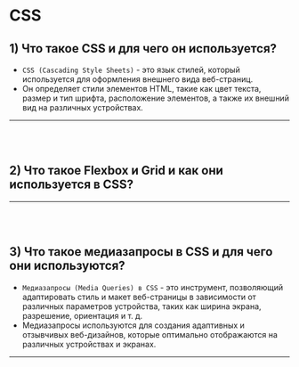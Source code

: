 # CSS

<h2>1) Что такое CSS и для чего он используется?</h2>

  + `CSS (Cascading Style Sheets)` - это язык стилей, который используется для оформления внешнего вида веб-страниц.
  + Он определяет стили элементов HTML, такие как цвет текста, размер и тип шрифта, расположение элементов, а также их внешний вид на различных устройствах.

<hr>
<br>
<br>

<h2>2) Что такое Flexbox и Grid и как они используется в CSS?</h2>

<hr>
<br>
<br>

<h2>3) Что такое медиазапросы в CSS и для чего они используются?</h2>

  + `Медиазапросы (Media Queries) в CSS` - это инструмент, позволяющий адаптировать стиль и макет веб-страницы в зависимости от различных параметров устройства, таких как ширина экрана, разрешение, ориентация и т. д.
  + Медиазапросы используются для создания адаптивных и отзывчивых веб-дизайнов, которые оптимально отображаются на различных устройствах и экранах.

<hr>
<br>
<br>
